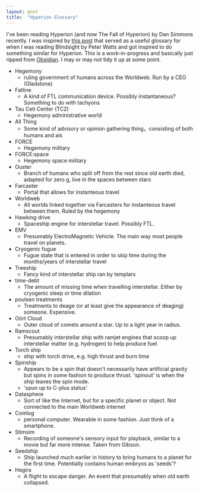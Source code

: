 ```yaml
---
layout: post
title:  "Hyperion Glossary"
---
```


I've been reading Hyperion (and now The Fall of Hyperion) by Dan Simmons recently. I was inspired by [this post](https://mechanteanemone.wordpress.com/2013/08/02/lingo-peter-watts-blindsight/) that served as a useful glossary for when I was reading Blindsight by Peter Watts and got inspired to do something similar for Hyperion. This is a work-in-progress and basically just ripped from [Obsidian](https://obsidian.md/). I may or may not tidy it up at some point.

- Hegemony
	- ruling government of humans across the Worldweb. Run by a CEO (Gladstone)
- Fatline
	- A kind of FTL communication device. Possibly instantaneous? Something to do with tachyons
- Tau Ceti Center (TC2)
	- Hegemony administrative world
- All Thing
	- Some kind of advisory or opinion gathering thing，consisting of both humans and ais
- FORCE
	- Hegemony military
- FORCE:space
	- Hegemony space military
- Ouster
	- Branch of humans who split off from the rest since old earth died, adapted for zero g, live in the spaces between stars
- Farcaster
	- Portal that allows for instanteous travel
- Worldweb
	- All worlds linked together via Farcasters for instanteous travel between them. Ruled by the hegemony
- Hawking drive
	- Spaceship engine for interstellar travel. Possibly FTL.
- EMV
	- Presumably ElectroMagnetic Vehicle. The main way most people travel on planets.
- Cryogenic fugue
	- Fugue state that is entered in order to skip time during the months/years of interstellar travel
- Treeship
	- Fancy kind of interstellar ship ran by templars
- time-debt
	- The amount of missing time when travelling interstellar. Either by cryogenic sleep or time dilation
- poulsen treatments
	- Treatments to deage (or at least give the appearance of deaging) someone. Expensive.
- Oört Cloud
	- Outer cloud of comets around a star. Up to a light year in radius.
- Ramscout
	- Presumably interstellar ship with ramjet engines that scoop up interstellar matter (e.g. hydrogen) to help produce fuel
- Torch ship
	- ship with torch drive, e.g. high thrust and burn time
- Spinship
	- Appears to be a spin that doesn't necessarily have artificial gravity but spins in some fashion to produce thrust. 'spinout' is when the ship leaves the spin mode.
	- 'spun up to C-plus status'
- Datasphere
	- Sort of like the Internet, but for a specific planet or object. Not connected to the main Worldweb internet
- Comlog
	- personal computer. Wearable in some fashion. Just think of a smartphone.
- Stimsim
	- Recording of someone's sensory input for playback, similar to a movie but far more intense. Taken from Gibson.
- Seedship
	- Ship launched much earlier in history to bring humans to a planet for the first time. Potentially contains human embryos as 'seeds'?
- Hegira
	- A flight to escape danger. An event that presumably when old earth collapsed.
